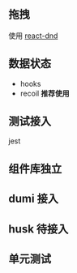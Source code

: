 ## 拖拽

使用 [react-dnd](https://react-dnd.github.io/react-dnd/about)

## 数据状态

- hooks
- recoil **推荐使用**

## 测试接入

jest

## 组件库独立

## dumi 接入

## husk 待接入

## 单元测试
